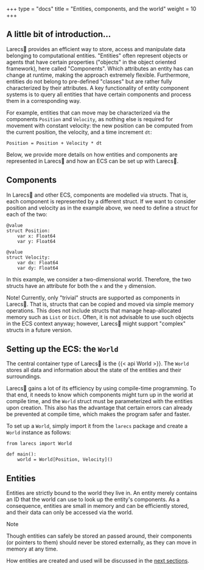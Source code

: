 +++
type = "docs"
title = "Entities, components, and the world"
weight = 10
+++

## A little bit of introduction...

Larecs🌲 provides an efficient way to store, access and manipulate 
data belonging to computational entities.
"Entities" often represent objects or agents that have certain
properties ("objects" in the object oriented framework),
here called "Components". Which attributes an entity has 
can change at runtime, making the approach extremely flexible.
Furthermore, entities do not belong to pre-defined 
"classes" but are rather fully characterized by their attributes.
A key functionality of entity component systems is to 
query all entities that have certain components and process them
in a corresponding way. 

For example, entities that can move may be characterized 
via the components `Position` and `Velocity`, as nothing
else is required for movement with constant velocity: 
the new position can be computed from the current position, 
the velocity, and a time increment `dt`:

```
Position = Position + Velocity * dt
```

Below, we provide more details on how entities 
and components are represented in Larecs🌲 and how
an ECS can be set up with Larecs🌲.

## Components

In Larecs🌲 and other ECS, components are modelled
via structs. That is, each component is represented
by a different struct. If we want to consider position 
and velocity as in the example above, we need to 
define a struct for each of the two:

```mojo {doctest="guide_entities_components_world" global=true}
@value
struct Position:
    var x: Float64
    var y: Float64

@value
struct Velocity:
    var dx: Float64
    var dy: Float64
```

In this example, we consider a two-dimensional world.
Therefore, the two structs have an attribute for both
the `x` and the `y` dimension.

Note! Currently, only "trivial" structs are supported as 
components in Larecs🌲. That is, structs that can be
copied and moved via simple memory operations. This does
not include structs that manage heap-allocated memory
such as `List` or `Dict`. Often, it is not advisable to
use such objects in the ECS context anyway; however, 
Larecs🌲 might support "complex" structs in a future version. 

## Setting up the ECS: the `World`

The central container type of Larecs🌲 is the
{{< api World >}}. The `World` stores all data and information about
the state of the entities and their surroundings.

Larecs🌲 gains a lot of its efficiency by using compile-time
programming. To that end, it needs to know which components
might turn up in the world at compile time, and the
`World` struct must be parameterized with the entities
upon creation. This also has the advantage that certain errors
can already be prevented at compile time, which makes the
program safer and faster.

To set up a `World`, simply import it from the `larecs` package
and create a `World` instance as follows:

```mojo {doctest="guide_entities_components_world" global=true}
from larecs import World

def main():
    world = World[Position, Velocity]()
```

## Entities

Entities are strictly bound to the world they live in.
An entity merely contains an ID that the world can use 
to look up the entity's components. As a consequence,
entities are small in memory and can be efficiently 
stored, and their data can only be accessed via the world.

> [!NOTE] 
> Though entities can safely be stored an passed around,
> their components (or pointers to them) should never be stored
> externally, as they can move in memory at any time.

How entities are created and used will be discussed in the
[next sections](../adding_and_removing_entities).